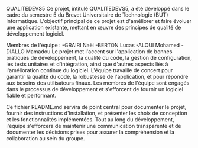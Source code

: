 QUALITEDEVS5
Ce projet, intitulé QUALITEDEVS5, a été développé dans le cadre du semestre 5 du Brevet Universitaire de Technologie (BUT) Informatique. L'objectif principal de ce projet est d'améliorer et faire évoluer une application existante, mettant en œuvre des principes de qualité de développement logiciel.

Membres de l'équipe :
-GRAIRI Naël
-BERTON Lucas
-ALOUI Mohamed
-DIALLO Mamadou
Le projet met l'accent sur l'application de bonnes pratiques de développement, la qualité du code, la gestion de configuration, les tests unitaires et d'intégration, ainsi que d'autres aspects liés à l'amélioration continue du logiciel. L'équipe travaille de concert pour garantir la qualité du code, la robustesse de l'application, et pour répondre aux besoins des utilisateurs finaux. Les membres de l'équipe sont engagés dans le processus de développement et s'efforcent de fournir un logiciel fiable et performant.

Ce fichier README.md servira de point central pour documenter le projet, fournir des instructions d'installation, et présenter les choix de conception et les fonctionnalités implémentées. Tout au long du développement, l'équipe s'efforcera de maintenir une communication transparente et de documenter les décisions prises pour assurer la compréhension et la collaboration au sein du groupe.
